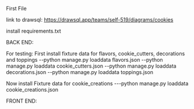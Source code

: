 First File

link to drawsql:
https://drawsql.app/teams/self-519/diagrams/cookies

install requirements.txt

BACK END: 

For testing:
First install fixture data for flavors, cookie_cutters, decorations and toppings
--python manage.py loaddata flavors.json
--python manage.py loaddata cookie_cutters.json
--python manage.py loaddata decorations.json
--python manage.py loaddata toppings.json


Now install Fixture data for cookie_creations
---python manage.py loaddata cookie_creations.json


FRONT END: